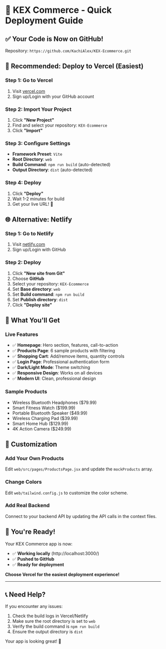 # 🚀 KEX Commerce - Quick Deployment Guide

## ✅ **Your Code is Now on GitHub!**
Repository: `https://github.com/KachiAlex/KEX-Ecommerce.git`

## 🎯 **Recommended: Deploy to Vercel (Easiest)**

### **Step 1: Go to Vercel**
1. Visit [vercel.com](https://vercel.com)
2. Sign up/Login with your GitHub account

### **Step 2: Import Your Project**
1. Click **"New Project"**
2. Find and select your repository: `KEX-Ecommerce`
3. Click **"Import"**

### **Step 3: Configure Settings**
- **Framework Preset**: `Vite`
- **Root Directory**: `web`
- **Build Command**: `npm run build` (auto-detected)
- **Output Directory**: `dist` (auto-detected)

### **Step 4: Deploy**
1. Click **"Deploy"**
2. Wait 1-2 minutes for build
3. Get your live URL! 🎉

## 🌐 **Alternative: Netlify**

### **Step 1: Go to Netlify**
1. Visit [netlify.com](https://netlify.com)
2. Sign up/Login with GitHub

### **Step 2: Deploy**
1. Click **"New site from Git"**
2. Choose **GitHub**
3. Select your repository: `KEX-Ecommerce`
4. Set **Base directory**: `web`
5. Set **Build command**: `npm run build`
6. Set **Publish directory**: `dist`
7. Click **"Deploy site"**

## 📱 **What You'll Get**

### **Live Features**
- ✅ **Homepage**: Hero section, features, call-to-action
- ✅ **Products Page**: 6 sample products with filtering
- ✅ **Shopping Cart**: Add/remove items, quantity controls
- ✅ **Login Page**: Professional authentication form
- ✅ **Dark/Light Mode**: Theme switching
- ✅ **Responsive Design**: Works on all devices
- ✅ **Modern UI**: Clean, professional design

### **Sample Products**
- Wireless Bluetooth Headphones ($79.99)
- Smart Fitness Watch ($199.99)
- Portable Bluetooth Speaker ($49.99)
- Wireless Charging Pad ($39.99)
- Smart Home Hub ($129.99)
- 4K Action Camera ($249.99)

## 🔧 **Customization**

### **Add Your Own Products**
Edit `web/src/pages/ProductsPage.jsx` and update the `mockProducts` array.

### **Change Colors**
Edit `web/tailwind.config.js` to customize the color scheme.

### **Add Real Backend**
Connect to your backend API by updating the API calls in the context files.

## 🎉 **You're Ready!**

Your KEX Commerce app is now:
- ✅ **Working locally** (http://localhost:3000/)
- ✅ **Pushed to GitHub**
- ✅ **Ready for deployment**

**Choose Vercel for the easiest deployment experience!**

---

## 📞 **Need Help?**

If you encounter any issues:
1. Check the build logs in Vercel/Netlify
2. Make sure the root directory is set to `web`
3. Verify the build command is `npm run build`
4. Ensure the output directory is `dist`

Your app is looking great! 🚀 